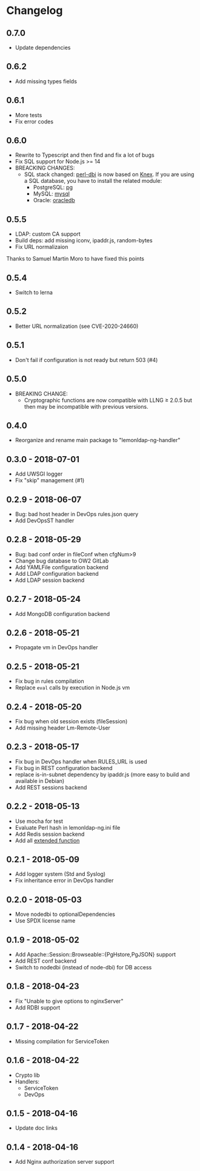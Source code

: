 # Changelog

## 0.7.0

- Update dependencies

## 0.6.2

- Add missing types fields

## 0.6.1

- More tests
- Fix error codes

## 0.6.0

- Rewrite to Typescript and then find and fix a lot of bugs
- Fix SQL support for Node.js >= 14
- BREACKING CHANGES:
  - SQL stack changed: [perl-dbi](./packages/perl-dbi/README.md) is now based
    on [Knex](https://www.npmjs.com/package/knex). If you are using a SQL
    database, you have to install the related module:
    - PostgreSQL: [pg](https://www.npmjs.com/package/pg)
    - MySQL: [mysql](https://www.npmjs.com/package/mysql)
    - Oracle: [oracledb](https://www.npmjs.com/package/oracledb)

## 0.5.5

- LDAP: custom CA support
- Build deps: add missing iconv, ipaddr.js, random-bytes
- Fix URL normalizaion

Thanks to Samuel Martin Moro to have fixed this points

## 0.5.4

- Switch to lerna

## 0.5.2

- Better URL normalization (see CVE-2020-24660)

## 0.5.1

- Don't fail if configuration is not ready but return 503 (#4)

## 0.5.0

- BREAKING CHANGE:
  - Cryptographic functions are now compatible with LLNG ≥ 2.0.5 but then
    may be incompatible with previous versions.

## 0.4.0

- Reorganize and rename main package to "lemonldap-ng-handler"

## 0.3.0 - 2018-07-01

- Add UWSGI logger
- Fix "skip" management (#1)

## 0.2.9 - 2018-06-07

- Bug: bad host header in DevOps rules.json query
- Add DevOpsST handler

## 0.2.8 - 2018-05-29

- Bug: bad conf order in fileConf when cfgNum>9
- Change bug database to OW2 GitLab
- Add YAMLFile configuration backend
- Add LDAP configuration backend
- Add LDAP session backend

## 0.2.7 - 2018-05-24

- Add MongoDB configuration backend

## 0.2.6 - 2018-05-21

- Propagate vm in DevOps handler

## 0.2.5 - 2018-05-21

- Fix bug in rules compilation
- Replace `eval` calls by execution in Node.js vm

## 0.2.4 - 2018-05-20

- Fix bug when old session exists (fileSession)
- Add missing header Lm-Remote-User

## 0.2.3 - 2018-05-17

- Fix bug in DevOps handler when RULES_URL is used
- Fix bug in REST configuration backend
- replace is-in-subnet dependency by ipaddr.js (more easy to build and
  available in Debian)
- Add REST sessions backend

## 0.2.2 - 2018-05-13

- Use mocha for test
- Evaluate Perl hash in lemonldap-ng.ini file
- Add Redis session backend
- Add all [extended function](https://lemonldap-ng.org/documentation/2.0/extendedfunctions)

## 0.2.1 - 2018-05-09

- Add logger system (Std and Syslog)
- Fix inheritance error in DevOps handler

## 0.2.0 - 2018-05-03

- Move nodedbi to optionalDependencies
- Use SPDX license name

## 0.1.9 - 2018-05-02

- Add Apache::Session::Browseable::{PgHstore,PgJSON} support
- Add REST conf backend
- Switch to nodedbi (instead of node-dbi) for DB access

## 0.1.8 - 2018-04-23

- Fix "Unable to give options to nginxServer"
- Add RDBI support

## 0.1.7 - 2018-04-22

- Missing compilation for ServiceToken

## 0.1.6 - 2018-04-22

- Crypto lib
- Handlers:
  - ServiceToken
  - DevOps

## 0.1.5 - 2018-04-16

- Update doc links

## 0.1.4 - 2018-04-16

- Add Nginx authorization server support
